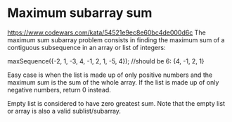 # Maximum subarray sum
https://www.codewars.com/kata/54521e9ec8e60bc4de000d6c
The maximum sum subarray problem consists in finding the maximum sum of a contiguous subsequence in an array or list of integers:

maxSequence({-2, 1, -3, 4, -1, 2, 1, -5, 4});
//should be 6: {4, -1, 2, 1}

Easy case is when the list is made up of only positive numbers and the maximum sum is the sum of the whole array. If the list is made up of only negative numbers, return 0 instead.

Empty list is considered to have zero greatest sum. Note that the empty list or array is also a valid sublist/subarray. 

